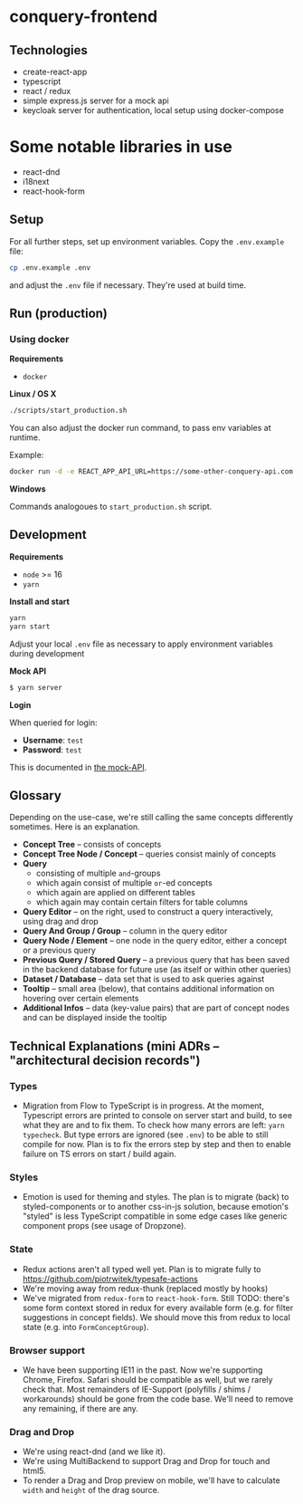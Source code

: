 # conquery-frontend

## Technologies

- create-react-app
- typescript
- react / redux
- simple express.js server for a mock api
- keycloak server for authentication, local setup using docker-compose

# Some notable libraries in use
- react-dnd
- i18next
- react-hook-form

## Setup

For all further steps, set up environment variables. Copy the `.env.example` file:

```bash
cp .env.example .env
```

and adjust the `.env` file if necessary. They're used at build time.

## Run (production)

### Using docker

**Requirements**

- `docker`

**Linux / OS X**

```bash
./scripts/start_production.sh
```

You can also adjust the docker run command, to pass env variables at runtime.

Example:

```bash
docker run -d -e REACT_APP_API_URL=https://some-other-conquery-api.com -p 8000:80 -name frontend frontend
```

**Windows**

Commands analogoues to `start_production.sh` script.

## Development

**Requirements**

- `node` >= 16
- `yarn`

**Install and start**

```bash
yarn
yarn start
```

Adjust your local `.env` file as necessary to apply environment variables during development

**Mock API**

```bash
$ yarn server
```

**Login**

When queried for login:

- **Username**: `test`
- **Password**: `test`

This is documented in [the mock-API](https://github.com/bakdata/conquery/blob/develop/frontend/mock-api/index.js).

## Glossary

Depending on the use-case, we're still calling the same concepts differently sometimes. Here is an explanation.

- **Concept Tree** – consists of concepts
- **Concept Tree Node / Concept** – queries consist mainly of concepts
- **Query**
  - consisting of multiple `and`-groups
  - which again consist of multiple `or`-ed concepts
  - which again are applied on different tables
  - which again may contain certain filters for table columns
- **Query Editor** – on the right, used to construct a query interactively, using drag and drop
- **Query And Group / Group** – column in the query editor
- **Query Node / Element** – one node in the query editor, either a concept or a previous query
- **Previous Query / Stored Query** – a previous query that has been saved in the backend database for future use (as itself or within other queries)
- **Dataset / Database** – data set that is used to ask queries against
- **Tooltip** – small area (below), that contains additional information on hovering over certain elements
- **Additional Infos** – data (key-value pairs) that are part of concept nodes and can be displayed inside the tooltip

## Technical Explanations (mini ADRs – "architectural decision records")

### Types

- Migration from Flow to TypeScript is in progress. At the moment, Typescript errors are printed to console on server start and build, to see what they are and to fix them. To check how many errors are left: `yarn typecheck`. But type errors are ignored (see `.env`) to be able to still compile for now. Plan is to fix the errors step by step and then to enable failure on TS errors on start / build again.

### Styles

- Emotion is used for theming and styles. The plan is to migrate (back) to styled-components or to another css-in-js solution, because emotion's "styled" is less TypeScript compatible in some edge cases like generic component props (see usage of Dropzone).

### State

- Redux actions aren't all typed well yet. Plan is to migrate fully to https://github.com/piotrwitek/typesafe-actions
- We're moving away from redux-thunk (replaced mostly by hooks)
- We've migrated from `redux-form` to `react-hook-form`. Still TODO: there's some form context stored in redux for every available form (e.g. for filter suggestions in concept fields). We should move this from redux to local state (e.g. into `FormConceptGroup`).

### Browser support

- We have been supporting IE11 in the past. Now we're supporting Chrome, Firefox. Safari should be compatible as well, but we rarely check that. Most remainders of IE-Support (polyfills / shims / workarounds) should be gone from the code base. We'll need to remove any remaining, if there are any.

### Drag and Drop

- We're using react-dnd (and we like it).
- We're using MultiBackend to support Drag and Drop for touch and html5.
- To render a Drag and Drop preview on mobile, we'll have to calculate `width` and `height` of the drag source.